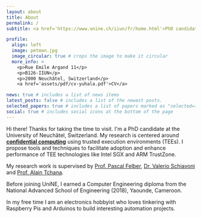 ```yaml
---
layout: about
title: About
permalink: /
subtitle: <a href='https://www.unine.ch/iiun/fr/home.html'>PhD candidate | University of Neuchâtel</a>

profile:
  align: left
  image: petman.jpg
  image_circular: true # crops the image to make it circular  
  more_info: >
    <p>Rue Emile Argand 11</p>
    <p>B126-IIUN</p>   
    <p>2000 Neuchâtel, Switzerland</p>
    <a href='assets/pdf/cv-yuhala.pdf'>CV</a>

news: true # includes a list of news items
latest_posts: false # includes a list of the newest posts.
selected_papers: true # includes a list of papers marked as "selected={true}"
social: true # includes social icons at the bottom of the page
---
```


Hi there! Thanks for taking the time to visit. I'm a PhD candidate at the University of Neuchâtel, Switzerland. My research is centered around **[confidential computing](https://www.ibm.com/topics/confidential-computing)** using trusted execution environments (TEEs). I propose tools and techniques to facilitate adoption and enhance performance of TEE technologies like Intel SGX and ARM TrustZone.

My research work is supervised by [Prof. Pascal Felber](http://members.unine.ch/pascal.felber/index.html), [Dr. Valerio Schiavoni](http://members.unine.ch/valerio.schiavoni/) and [Prof. Alain Tchana](https://perso.ens-lyon.fr/alain.tchana/).

Before joining UniNE, I earned a Computer Engineering diploma from the National Advanced School of Engineering (2018), Yaounde, Cameroon.

In my free time I am an electronics hobbyist who loves tinkering with Raspberry Pis and Arduinos to build interesting automation projects.



